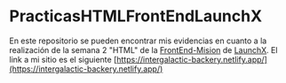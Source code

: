 # PracticasHTMLFrontEndLaunchX
En este repositorio se pueden encontrar mis evidencias en cuanto a la realización de la semana 2 "HTML" de la [FrontEnd-Mision](https://github.com/LaunchX-InnovaccionVirtual/FrontEnd-Mision) de [LaunchX](https://github.com/LaunchX-InnovaccionVirtual).
El link a mi sitio es el siguiente [https://intergalactic-backery.netlify.app/](https://intergalactic-backery.netlify.app/)
